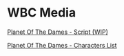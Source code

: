 # WBC Media

<p>
<a href="/planet-of-the-dames">Planet Of The Dames - Script (WIP)</a>
</p>

<p>
<a href="/planet-of-the-dames-characters">Planet Of The Dames - Characters List</a>
</p>
